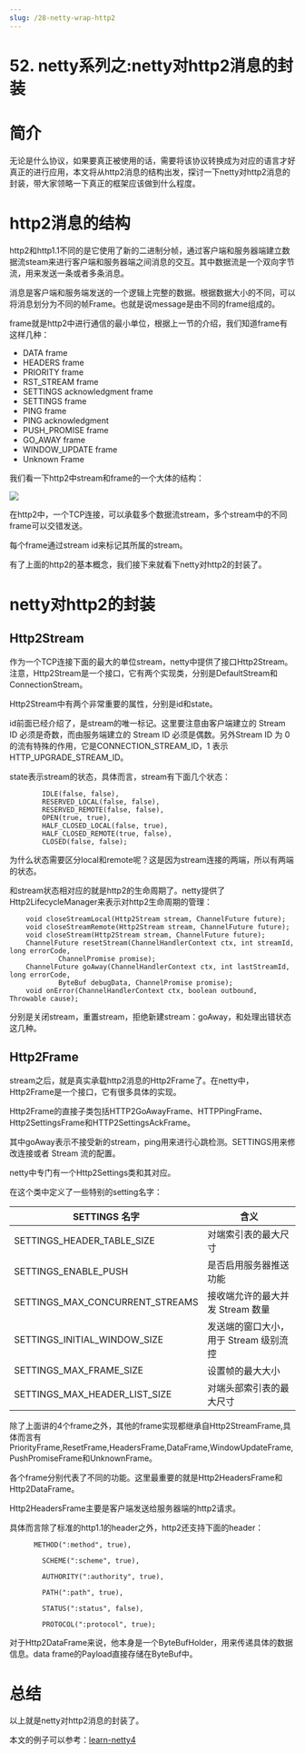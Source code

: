 ```yaml
---
slug: /28-netty-wrap-http2
---
```


# 52. netty系列之:netty对http2消息的封装



# 简介

无论是什么协议，如果要真正被使用的话，需要将该协议转换成为对应的语言才好真正的进行应用，本文将从http2消息的结构出发，探讨一下netty对http2消息的封装，带大家领略一下真正的框架应该做到什么程度。

# http2消息的结构

http2和http1.1不同的是它使用了新的二进制分帧，通过客户端和服务器端建立数据流steam来进行客户端和服务器端之间消息的交互。其中数据流是一个双向字节流，用来发送一条或者多条消息。

消息是客户端和服务端发送的一个逻辑上完整的数据。根据数据大小的不同，可以将消息划分为不同的帧Frame。也就是说message是由不同的frame组成的。

frame就是http2中进行通信的最小单位，根据上一节的介绍，我们知道frame有这样几种：

* DATA frame
* HEADERS frame
* PRIORITY frame
* RST_STREAM frame
* SETTINGS acknowledgment frame
* SETTINGS frame
* PING frame
* PING acknowledgment
* PUSH_PROMISE frame
* GO_AWAY frame
* WINDOW_UPDATE frame
* Unknown Frame

我们看一下http2中stream和frame的一个大体的结构：

![](https://img-blog.csdnimg.cn/1793009756544508a2582d689d1d065e.png)

在http2中，一个TCP连接，可以承载多个数据流stream，多个stream中的不同frame可以交错发送。

每个frame通过stream id来标记其所属的stream。

有了上面的http2的基本概念，我们接下来就看下netty对http2的封装了。

# netty对http2的封装

## Http2Stream

作为一个TCP连接下面的最大的单位stream，netty中提供了接口Http2Stream。注意，Http2Stream是一个接口，它有两个实现类，分别是DefaultStream和ConnectionStream。

Http2Stream中有两个非常重要的属性，分别是id和state。

id前面已经介绍了，是stream的唯一标记。这里要注意由客户端建立的 Stream ID 必须是奇数，而由服务端建立的 Stream ID 必须是偶数。另外Stream ID 为 0 的流有特殊的作用，它是CONNECTION_STREAM_ID，1 表示HTTP_UPGRADE_STREAM_ID。

state表示stream的状态，具体而言，stream有下面几个状态：

```
        IDLE(false, false),
        RESERVED_LOCAL(false, false),
        RESERVED_REMOTE(false, false),
        OPEN(true, true),
        HALF_CLOSED_LOCAL(false, true),
        HALF_CLOSED_REMOTE(true, false),
        CLOSED(false, false);
```

为什么状态需要区分local和remote呢？这是因为stream连接的两端，所以有两端的状态。

和stream状态相对应的就是http2的生命周期了。netty提供了Http2LifecycleManager来表示对http2生命周期的管理：

```
    void closeStreamLocal(Http2Stream stream, ChannelFuture future);
    void closeStreamRemote(Http2Stream stream, ChannelFuture future);
    void closeStream(Http2Stream stream, ChannelFuture future);
    ChannelFuture resetStream(ChannelHandlerContext ctx, int streamId, long errorCode,
            ChannelPromise promise);
    ChannelFuture goAway(ChannelHandlerContext ctx, int lastStreamId, long errorCode,
            ByteBuf debugData, ChannelPromise promise);
    void onError(ChannelHandlerContext ctx, boolean outbound, Throwable cause);
```

分别是关闭stream，重置stream，拒绝新建stream：goAway，和处理出错状态这几种。

## Http2Frame

stream之后，就是真实承载http2消息的Http2Frame了。在netty中，Http2Frame是一个接口，它有很多具体的实现。

Http2Frame的直接子类包括HTTP2GoAwayFrame、HTTPPingFrame、Http2SettingsFrame和HTTP2SettingsAckFrame。

其中goAway表示不接受新的stream，ping用来进行心跳检测。SETTINGS用来修改连接或者 Stream 流的配置。

netty中专门有一个Http2Settings类和其对应。

在这个类中定义了一些特别的setting名字：


SETTINGS 名字 | 含义
---------|----------
 SETTINGS_HEADER_TABLE_SIZE | 对端索引表的最大尺寸
 SETTINGS_ENABLE_PUSH | 是否启用服务器推送功能 
 SETTINGS_MAX_CONCURRENT_STREAMS | 接收端允许的最大并发 Stream 数量
 SETTINGS_INITIAL_WINDOW_SIZE | 发送端的窗口大小，用于 Stream 级别流控
 SETTINGS_MAX_FRAME_SIZE| 设置帧的最大大小
 SETTINGS_MAX_HEADER_LIST_SIZE| 对端头部索引表的最大尺寸

除了上面讲的4个frame之外，其他的frame实现都继承自Http2StreamFrame,具体而言有PriorityFrame,ResetFrame,HeadersFrame,DataFrame,WindowUpdateFrame,PushPromiseFrame和UnknownFrame。

各个frame分别代表了不同的功能。这里最重要的就是Http2HeadersFrame和Http2DataFrame。

Http2HeadersFrame主要是客户端发送给服务器端的http2请求。

具体而言除了标准的http1.1的header之外，http2还支持下面的header：

```
      METHOD(":method", true),

        SCHEME(":scheme", true),

        AUTHORITY(":authority", true),

        PATH(":path", true),

        STATUS(":status", false),

        PROTOCOL(":protocol", true);
```

对于Http2DataFrame来说，他本身是一个ByteBufHolder，用来传递具体的数据信息。data frame的Payload直接存储在ByteBuf中。

# 总结

以上就是netty对http2消息的封装了。

本文的例子可以参考：[learn-netty4](https://github.com/ddean2009/learn-netty4)

